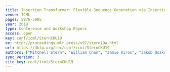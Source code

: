 ```yaml
---
title: Insertion Transformer: Flexible Sequence Generation via Insertion Operations.
venue: ICML
pages: 5976-5985
year: 2019
type: Conference and Workshop Papers
access: open
key: conf/icml/SternCKU19
ee: http://proceedings.mlr.press/v97/stern19a.html
url: https://dblp.org/rec/conf/icml/SternCKU19
authors: ["Mitchell Stern", "William Chan", "Jamie Kiros", "Jakob Uszkoreit"]
sync_version: 3
cite_key: conf/icml/SternCKU19
---
```

